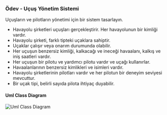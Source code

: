 ### Ödev - Uçuş Yönetim Sistemi    
Uçuşların ve pilotların yönetimi için bir sistem tasarlayın.  

- Havayolu şirketleri uçuşları gerçekleştirir. Her havayolunun bir kimliği vardır.  
- Havayolu şirketi, farklı tipteki uçaklara sahiptir.  
- Uçaklar çalışır veya onarım durumunda olabilir.  
- Her uçuşun benzersiz kimliği, kalkacağı ve ineceği havaalanı, kalkış ve iniş saatleri vardır.  
- Her uçuşun bir pilotu ve yardımcı pilotu vardır ve uçağı kullanırlar.  
- Havaalanlarının benzersiz kimlikleri ve isimleri vardır.  
- Havayolu şirketlerinin pilotları vardır ve her pilotun bir deneyim seviyesi mevcuttur.  
- Bir uçak tipi, belirli sayıda pilota ihtiyaç duyabilir.  
    
 
#### Uml Class Diagram
![Uml Class Diagram](http://www.plantuml.com/plantuml/png/XPB1JiCm38RlUGghnqazm76d8H0tf4dZ1QpE6vOQ9pWkCA6zEsd2r491kpNs_t_nxtIJ3DK6tpkImPEYSH1OmnEo60bAHpj38-VkM7iMkWy-efoWkMbWrRRG-7nguB7duujbOuWZXD8LVUvsYWVBXdT9hkin9VXf-NG0lCz85dDdvxRS1okSjbqjEKgl0okbY-vsr8MYhyDzNrBQ8rlGKwRlJ5cE-KmVaPH9kbdrN7B7e8kBAtCDgCflb03jcd9F4TKI73JuAV3ec2TT37PsLLmvlxKLEcWsN6WEwb3OpskJyfaB_W6jV4xoPIEMLQxhplAv2zjvfQwdFi0_eOT4q-iMPKcG38t--iq0x1Hf5dv3iXzy_mK0)
